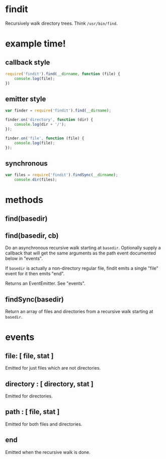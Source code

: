 findit
======

Recursively walk directory trees. Think `/usr/bin/find`.

example time!
=============

callback style
--------------

````javascript
require('findit').find(__dirname, function (file) {
    console.log(file);
})
````

emitter style
-------------

````javascript
var finder = require('findit').find(__dirname);

finder.on('directory', function (dir) {
    console.log(dir + '/');
});

finder.on('file', function (file) {
    console.log(file);
});
````

synchronous
-----------

````javascript
var files = require('findit').findSync(__dirname);
    console.dir(files);
````

methods
=======

find(basedir)
-------------
find(basedir, cb)
-----------------

Do an asynchronous recursive walk starting at `basedir`.
Optionally supply a callback that will get the same arguments as the path event
documented below in "events".

If `basedir` is actually a non-directory regular file, findit emits a single
"file" event for it then emits "end".

Returns an EventEmitter. See "events".

findSync(basedir)
-----------------

Return an array of files and directories from a recursive walk starting at
`basedir`.

events
======

file: [ file, stat ]
--------------------

Emitted for just files which are not directories.

directory : [ directory, stat ]
-------------------------------

Emitted for directories.

path : [ file, stat ]
---------------------

Emitted for both files and directories.

end
---

Emitted when the recursive walk is done.
